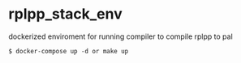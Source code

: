 # rplpp_stack_env
dockerized enviroment for running compiler to compile rplpp to pal

```
$ docker-compose up -d or make up
```
